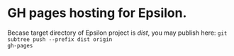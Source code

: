 # GH pages hosting for Epsilon.

Becase target directory of Epsilon project is <i>dist</i>, you may publish here: <code>git subtree push --prefix dist origin gh-pages</code>
